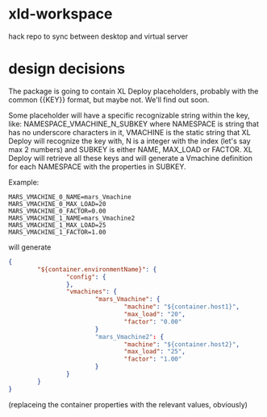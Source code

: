 # xld-workspace
hack repo to sync between desktop and virtual server

# design decisions
The package is going to contain XL Deploy placeholders, probably with the common {{KEY}} format, but maybe not. We'll find out soon.

Some placeholder will have a specific recognizable string within the key, like: NAMESPACE_VMACHINE_N_SUBKEY where NAMESPACE is string that has no underscore characters in it, VMACHINE is the static string that XL Deploy will recognize the key with, N is a integer with the index (let's say max 2 numbers) and SUBKEY is either NAME, MAX_LOAD or FACTOR. XL Deploy will retrieve all these keys and will generate a Vmachine definition for each NAMESPACE with the properties in SUBKEY.

Example:
```properties
MARS_VMACHINE_0_NAME=mars_Vmachine
MARS_VMACHINE_0_MAX_LOAD=20
MARS_VMACHINE_0_FACTOR=0.00
MARS_VMACHINE_1_NAME=mars_Vmachine2
MARS_VMACHINE_1_MAX_LOAD=25
MARS_VMACHINE_1_FACTOR=1.00
```

will generate
```json
{
        "${container.environmentName}": {
                "config": {
                },
                "vmachines": {
                        "mars_Vmachine": {
                                "machine": "${container.host1}",
                                "max_load": "20",
                                "factor": "0.00"
                        }
                        "mars_Vmachine2": {
                                "machine": "${container.host2}",
                                "max_load": "25",
                                "factor": "1.00"
                        }
                }
        }
}
```
(replaceing the container properties with the relevant values, obviously)
